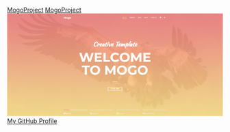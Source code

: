 <a href="%LoseContro1%.github.io/MogoProject" target="_blank">MogoProject</a>
<a href="%losecontro1%.github.io/MogoProject" target="_blank">MogoProject</a>
<img src="screenshot/Coverwebsite.png">
[My GitHub Profile](https://github.com/losecontro1 'Samuel Woods GitHub')

